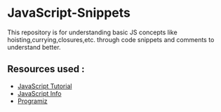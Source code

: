 # JavaScript-Snippets

This repository is for understanding basic JS concepts like hoisting,currying,closures,etc. through code snippets and comments to understand better.

## Resources used :
- [JavaScript Tutorial](https://www.javascripttutorial.net/)
- [JavaScript Info](https://javascript.info/)
- [Programiz](https://www.programiz.com/javascript)